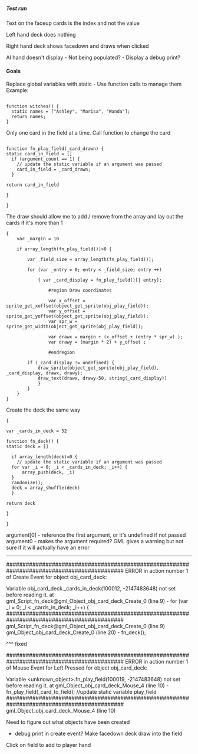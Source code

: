 ##### Test run

Text on the faceup cards is the index and not the value

Left hand deck does nothing

Right hand deck shows facedown and draws when clicked

AI hand doesn't display
	- Not being populated?
	- Display a debug print?

#### Goals

Replace global variables with static
	- Use function calls to manage them
Example:
```

function witches() {
  static names = ["Ashley", "Marisa", "Wanda"];
  return names;
}
```

Only one card in the field at a time. Call function to change the card

```{
	
function fn_play_field(_card_drawn) {
static card_in_field = []
  if (argument_count == 1) {
    // update the static variable if an argument was passed
    card_in_field = _card_drawn;
  }

return card_in_field

}
	
}

```

The draw should allow me to add / remove from the array and lay out the cards if it's more than 1

```/// Draw the available cards in the field
{
	var _margin = 10
	
	if array_length(fn_play_field())>0 {
	
		var _field_size = array_length(fn_play_field());
		
		for (var _entry = 0; entry < _field_size; entry ++)
		
			{ var _card_display = fn_play_field()[| entry];
		
				#region Draw coordinates
		
				var x_offset = sprite_get_xoffset(object_get_sprite(obj_play_field));
				var y_offset = sprite_get_yoffset(object_get_sprite(obj_play_field));
				var spr_w = sprite_get_width(object_get_sprite(obj_play_field));
		
				var drawx = margin + (x_offset + (entry * spr_w) );
				var drawy = (margin * 2) + y_offset	;
		
				#endregion
		
		if (_card_display != undefined) {
			draw_sprite(object_get_sprite(obj_play_field), _card_display, drawx, drawy);
			draw_text(drawx, drawy-50, string(_card_display))
			}
		}
	}
}
```

Create the deck the same way

```
{

var _cards_in_deck = 52
	
function fn_deck() {
static deck = []

  if array_length(deck)=0 {
    // update the static variable if an argument was passed
  for var _i = 0; _i < _cards_in_deck; _i++) {
	  array_push(deck, _i)
  }
  randomize();
  deck = array_shuffle(deck)
  }

return deck

}
	
}
```


 argument[0] - reference the first argument, or it's undefined if not passed
 argument0 - makes the argument required? GML gives a warning but not sure if it will actually have an error


___________________________________________
############################################################################################
ERROR in
action number 1
of Create Event
for object obj_card_deck:

Variable obj_card_deck._cards_in_deck(100012, -2147483648) not set before reading it.
 at gml_Script_fn_deck@gml_Object_obj_card_deck_Create_0 (line 9) -   for (var _i = 0; _i < _cards_in_deck; _i++) {
############################################################################################
gml_Script_fn_deck@gml_Object_obj_card_deck_Create_0 (line 9)
gml_Object_obj_card_deck_Create_0 (line 20) - fn_deck();


^^^ fixed

############################################################################################
ERROR in
action number 1
of Mouse Event for Left Pressed
for object obj_card_deck:

Variable <unknown_object>.fn_play_field(100019, -2147483648) not set before reading it.
 at gml_Object_obj_card_deck_Mouse_4 (line 10) - fn_play_field(_card_to_field); //update static variable play_field
############################################################################################
gml_Object_obj_card_deck_Mouse_4 (line 10)

Need to figure out what objects have been created
 - debug print in create event?
Make facedown deck draw into the field

Click on field to add to player hand

